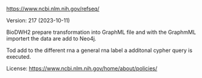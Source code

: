 https://www.ncbi.nlm.nih.gov/refseq/

Version: 217  (2023-10-11)

BioDWH2 prepare transformation into GraphML file and with the GraphmML importert the data are add to Neo4j.

Tod add to the different rna a general rna label a additonal cypher query is executed.

License: https://www.ncbi.nlm.nih.gov/home/about/policies/